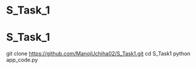 # S_Task_1
# S_Task_1
git clone  https://github.com/ManojUchiha02/S_Task1.git
cd S_Task1
python app_code.py
